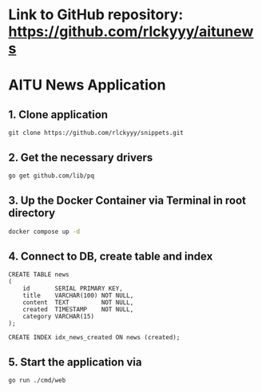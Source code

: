 # Link to GitHub repository: https://github.com/rlckyyy/aitunews
# AITU News Application

## 1. Clone application

```bash(right now clonning is not possible because of repo is private)
git clone https://github.com/rlckyyy/snippets.git
```

## 2. Get the necessary drivers
```bash
go get github.com/lib/pq
```
## 3. Up the Docker Container via Terminal in root directory
```bash
docker compose up -d
```

## 4. Connect to DB, create table and index 
```
CREATE TABLE news
(
    id       SERIAL PRIMARY KEY,
    title    VARCHAR(100) NOT NULL,
    content  TEXT         NOT NULL,
    created  TIMESTAMP    NOT NULL,
    category VARCHAR(15)
);

CREATE INDEX idx_news_created ON news (created);
```
## 5. Start the application via
```bash
go run ./cmd/web
```

